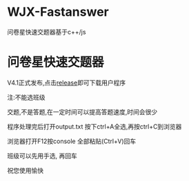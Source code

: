 # WJX-Fastanswer
问卷星快速交题器基于c++/js

# 问卷星快速交题器

V4.1正式发布,点击[release](https://github.com/ljlVink/WJX-Fastanswer/releases)即可下载用户程序

注:不能选班级

交题,不是答题,在一定时间可以提高答题速度,时间会很少

程序处理完后打开output.txt 按下ctrl+A全选,再按ctrl+C到浏览器

浏览器打开F12按console 全部粘贴(Ctrl+V)回车

班级可以先用手选, 再回车

祝您使用愉快



